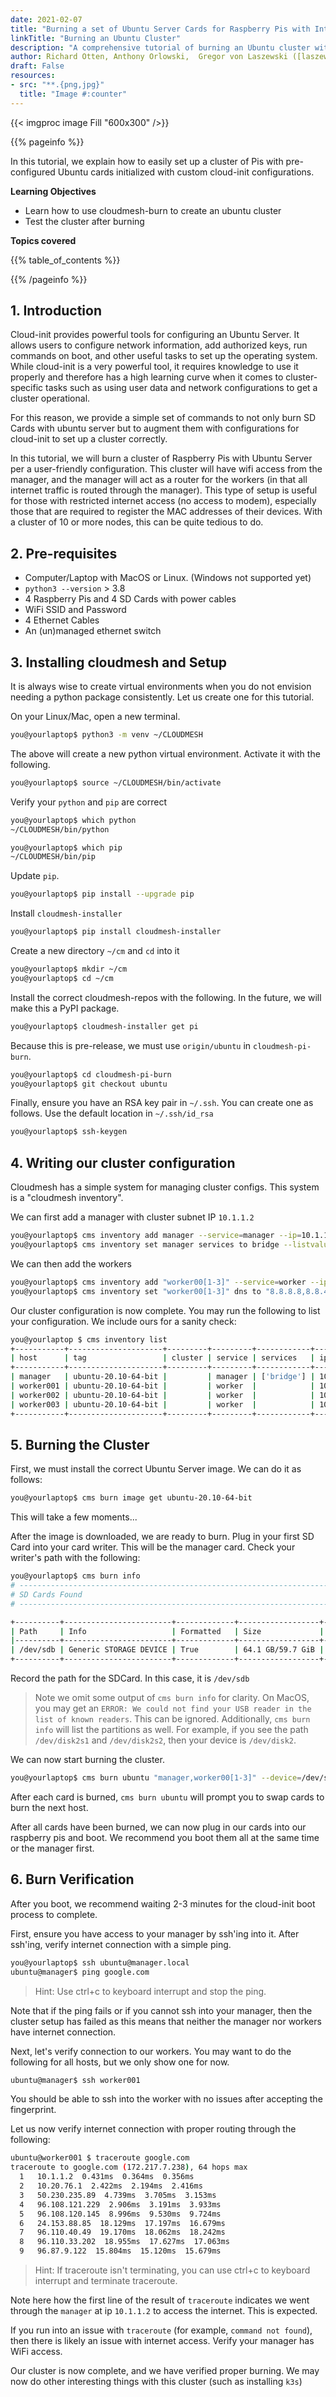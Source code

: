 ```yaml
---
date: 2021-02-07
title: "Burning a set of Ubuntu Server Cards for Raspberry Pis with Internet Access"
linkTitle: "Burning an Ubuntu Cluster"
description: "A comprehensive tutorial of burning an Ubuntu cluster with internet access"
author: Richard Otten, Anthony Orlowski,  Gregor von Laszewski ([laszewski@gmail.com](mailto:laszewski@gmail.com)) [laszewski.github.io](https://laszewski.github.io)
draft: False
resources:
- src: "**.{png,jpg}"
  title: "Image #:counter"
---
```


{{< imgproc image Fill "600x300" />}}

{{% pageinfo %}}

In this tutorial, we explain how to easily set up a cluster of Pis with pre-configured Ubuntu cards
initialized with custom cloud-init configurations.

**Learning Objectives**

* Learn how to use cloudmesh-burn to create an ubuntu cluster
* Test the cluster after burning

**Topics covered**

{{% table_of_contents %}}

{{% /pageinfo %}}

## 1. Introduction

Cloud-init provides powerful tools for configuring an Ubuntu Server. It allows users to configure network
information, add authorized keys, run commands on boot, and other useful tasks to set up the operating system. While cloud-init is a very
powerful tool, it requires knowledge to use it properly and therefore has a high learning curve when it comes to cluster-specific tasks such as using user data and network configurations
to get a cluster operational.

For this reason, we provide a simple set of commands to not only burn SD Cards with ubuntu server but to augment them with configurations for cloud-init
to set up a cluster correctly.

In this tutorial, we will burn a cluster of Raspberry Pis with Ubuntu Server per a user-friendly configuration.
This cluster will have wifi access from the manager, and the manager will act as a router for the workers (in that all
internet traffic is routed through the manager). This type of setup is useful for those with restricted internet access
(no access to modem), especially those that are required to register the MAC addresses of their devices. With a cluster
of 10 or more nodes, this can be quite tedious to do.

## 2. Pre-requisites

* Computer/Laptop with MacOS or Linux. (Windows not supported yet)
* `python3 --version` > 3.8
* 4 Raspberry Pis and 4 SD Cards with power cables
* WiFi SSID and Password
* 4 Ethernet Cables
* An (un)managed ethernet switch

## 3. Installing cloudmesh and Setup

It is always wise to create virtual environments when you do not envision needing a python package consistently. Let us
create one for this tutorial.

On your Linux/Mac, open a new terminal.

```bash
you@yourlaptop$ python3 -m venv ~/CLOUDMESH
```

The above will create a new python virtual environment. Activate it with the following.

```bash
you@yourlaptop$ source ~/CLOUDMESH/bin/activate
```

Verify your `python` and `pip` are correct

```bash
you@yourlaptop$ which python
~/CLOUDMESH/bin/python

you@yourlaptop$ which pip
~/CLOUDMESH/bin/pip
```

Update `pip`.

```bash
you@yourlaptop$ pip install --upgrade pip
```

Install `cloudmesh-installer`

```bash
you@yourlaptop$ pip install cloudmesh-installer
```

Create a new directory `~/cm` and `cd` into it

```bash
you@yourlaptop$ mkdir ~/cm
you@yourlaptop$ cd ~/cm
```

Install the correct cloudmesh-repos with the following. In the future, we
will make this a PyPI package.

```bash
you@yourlaptop$ cloudmesh-installer get pi
```

Because this is pre-release, we must use `origin/ubuntu` in `cloudmesh-pi-burn`.

```bash
you@yourlaptop$ cd cloudmesh-pi-burn
you@yourlaptop$ git checkout ubuntu
```

Finally, ensure you have an RSA key pair in `~/.ssh`. You can create one as follows. Use the default location in `~/.ssh/id_rsa`

```bash
you@yourlaptop$ ssh-keygen
```

## 4. Writing our cluster configuration

Cloudmesh has a simple system for managing cluster configs. This system is a "cloudmesh inventory".

We can first add a manager with cluster subnet IP `10.1.1.2`

```bash
you@yourlaptop$ cms inventory add manager --service=manager --ip=10.1.1.2 --tag=ubuntu-20.10-64-bit
you@yourlaptop$ cms inventory set manager services to bridge --listvalue
```

We can then add the workers

```bash
you@yourlaptop$ cms inventory add "worker00[1-3]" --service=worker --ip="10.1.1.[3-5]" --router=10.1.1.2 --tag=ubuntu-20.10-64-bit
you@yourlaptop$ cms inventory set "worker00[1-3]" dns to "8.8.8.8,8.8.4.4" --listvalue
```

Our cluster configuration is now complete. You may run the following to list your configuration. We include ours for a sanity check:

```bash
you@yourlaptop $ cms inventory list
+-----------+---------------------+---------+---------+------------+----------+------------------------+----------+--------+----------+--------+---------+-------------+-------------------+
| host      | tag                 | cluster | service | services   | ip       | dns                    | router   | locale | timezone | owners | comment | description | keyfile           |
+-----------+---------------------+---------+---------+------------+----------+------------------------+----------+--------+----------+--------+---------+-------------+-------------------+
| manager   | ubuntu-20.10-64-bit |         | manager | ['bridge'] | 10.1.1.2 |                        |          |        |          |        |         |             | ~/.ssh/id_rsa.pub |
| worker001 | ubuntu-20.10-64-bit |         | worker  |            | 10.1.1.3 | ['8.8.8.8', '8.8.4.4'] | 10.1.1.2 |        |          |        |         |             | ~/.ssh/id_rsa.pub |
| worker002 | ubuntu-20.10-64-bit |         | worker  |            | 10.1.1.4 | ['8.8.8.8', '8.8.4.4'] | 10.1.1.2 |        |          |        |         |             | ~/.ssh/id_rsa.pub |
| worker003 | ubuntu-20.10-64-bit |         | worker  |            | 10.1.1.5 | ['8.8.8.8', '8.8.4.4'] | 10.1.1.2 |        |          |        |         |             | ~/.ssh/id_rsa.pub |
+-----------+---------------------+---------+---------+------------+----------+------------------------+----------+--------+----------+--------+---------+-------------+-------------------+
```

## 5. Burning the Cluster

First, we must install the correct Ubuntu Server image. We can do it as follows:

```bash
you@yourlaptop$ cms burn image get ubuntu-20.10-64-bit
```

This will take a few moments...

After the image is downloaded, we are ready to burn. Plug in your first SD Card into your card
writer. This will be the manager card. Check your writer's path with the following:

```bash
you@yourlaptop$ cms burn info
# ----------------------------------------------------------------------
# SD Cards Found
# ----------------------------------------------------------------------

+----------+------------------------+-------------+------------------+--------------+------------+---------+----------+-------------+-------------+
| Path     | Info                   | Formatted   | Size             | Plugged-in   | Readable   | Empty   | Access   | Removable   | Writeable   |
|----------+------------------------+-------------+------------------+--------------+------------+---------+----------+-------------+-------------|
| /dev/sdb | Generic STORAGE DEVICE | True        | 64.1 GB/59.7 GiB | True         | True       | False   | True     | True        | True        |
+----------+------------------------+-------------+------------------+--------------+------------+---------+----------+-------------+-------------+
```

Record the path for the SDCard. In this case, it is `/dev/sdb`

> Note we omit some output of `cms burn info` for clarity.
> On MacOS, you may get an `ERROR: We could not find your USB reader in the list of known readers`. This can be ignored. Additionally, `cms burn info` will list the partitions as well. For example, if you see the path `/dev/disk2s1` and `/dev/disk2s2`, then your device is `/dev/disk2`.

We can now start burning the cluster.

```bash
you@yourlaptop$ cms burn ubuntu "manager,worker00[1-3]" --device=/dev/sdb --ssid="WIFI_SSID" --wifipassword="PASSWORD" --country="US" -v
```

After each card is burned, `cms burn ubuntu` will prompt you to swap cards to burn the next host.

After all cards have been burned, we can now plug in our cards into our raspberry pis and boot. We recommend you boot them all at the same time or the manager first.

## 6. Burn Verification

After you boot, we recommend waiting 2-3 minutes for the cloud-init boot process to complete.

First, ensure you have access to your manager by ssh'ing into it. After ssh'ing, verify internet connection
with a simple ping.

```bash
you@yourlaptop$ ssh ubuntu@manager.local
ubuntu@manager$ ping google.com
```

> Hint: Use ctrl+c to keyboard interrupt and stop the ping.

Note that if the ping fails or if you cannot ssh into your manager, then the cluster setup has failed as this means
that neither the manager nor workers have internet connection.

Next, let's verify connection to our workers. You may want to do the following for all hosts, but we only show one for now.

```bash
ubuntu@manager$ ssh worker001
```

You should be able to ssh into the worker with no issues after accepting the fingerprint.

Let us now verify internet connection with proper routing through the following:

```bash
ubuntu@worker001 $ traceroute google.com
traceroute to google.com (172.217.7.238), 64 hops max
  1   10.1.1.2  0.431ms  0.364ms  0.356ms
  2   10.20.76.1  2.422ms  2.194ms  2.416ms
  3   50.230.235.89  4.739ms  3.705ms  3.153ms
  4   96.108.121.229  2.906ms  3.191ms  3.933ms
  5   96.108.120.145  8.996ms  9.530ms  9.724ms
  6   24.153.88.85  18.129ms  17.197ms  16.679ms
  7   96.110.40.49  19.170ms  18.062ms  18.242ms
  8   96.110.33.202  18.955ms  17.627ms  17.063ms
  9   96.87.9.122  15.804ms  15.120ms  15.679ms
```

> Hint: If traceroute isn't terminating, you can use ctrl+c to keyboard interrupt and terminate traceroute.

Note here how the first line of the result of `traceroute` indicates we went through the `manager` at ip `10.1.1.2`
to access the internet. This is expected.

If you run into an issue with `traceroute` (for example, `command not found`), then there is likely an issue with
internet access. Verify your manager has WiFi access.

Our cluster is now complete, and we have verified proper burning. We may now do other interesting things with this cluster (such as installing `k3s`)


